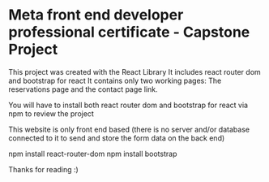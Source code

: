 # Meta front end developer professional certificate - Capstone Project

This project was created with the React Library
It includes react router dom and bootstrap for react
It contains only two working pages: The reservations page and the contact page link.

You will have to install both react router dom and bootstrap for react via npm to review the project

This website is only front end based (there is no server and/or database connected to it to send and store the form data on the back end)

npm install react-router-dom
npm install bootstrap

Thanks for reading :)

